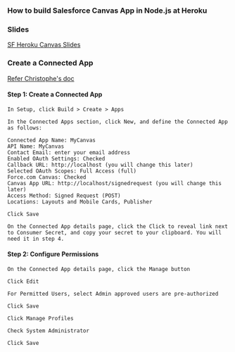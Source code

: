 ###  How to build Salesforce Canvas App in Node.js at Heroku

### Slides
[SF Heroku Canvas Slides](https://mohan-chinnappan-n2.github.io/2019/canvas/canvas.html)

### Create a Connected App

[Refer Christophe's doc](http://ccoenraets.github.io/salesforce-developer-advanced/Using-Canvas.html)

#### Step 1: Create a Connected App
```
In Setup, click Build > Create > Apps

In the Connected Apps section, click New, and define the Connected App as follows:

Connected App Name: MyCanvas
API Name: MyCanvas
Contact Email: enter your email address
Enabled OAuth Settings: Checked
Callback URL: http://localhost (you will change this later)
Selected OAuth Scopes: Full Access (full)
Force.com Canvas: Checked
Canvas App URL: http://localhost/signedrequest (you will change this later)
Access Method: Signed Request (POST)
Locations: Layouts and Mobile Cards, Publisher

Click Save

On the Connected App details page, click the Click to reveal link next to Consumer Secret, and copy your secret to your clipboard. You will need it in step 4.

```

#### Step 2: Configure Permissions
```
On the Connected App details page, click the Manage button

Click Edit

For Permitted Users, select Admin approved users are pre-authorized

Click Save

Click Manage Profiles

Check System Administrator

Click Save


